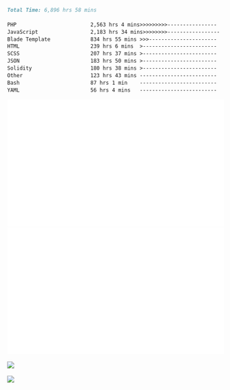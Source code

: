 <!--START_SECTION:waka-->

```markdown
Total Time: 6,896 hrs 58 mins

PHP                        2,563 hrs 4 mins>>>>>>>>>----------------   36.51 %
JavaScript                 2,183 hrs 34 mins>>>>>>>>-----------------   31.10 %
Blade Template             834 hrs 55 mins >>>----------------------   11.89 %
HTML                       239 hrs 6 mins  >------------------------   03.41 %
SCSS                       207 hrs 37 mins >------------------------   02.96 %
JSON                       183 hrs 50 mins >------------------------   02.62 %
Solidity                   180 hrs 38 mins >------------------------   02.57 %
Other                      123 hrs 43 mins -------------------------   01.76 %
Bash                       87 hrs 1 min    -------------------------   01.24 %
YAML                       56 hrs 4 mins   -------------------------   00.80 %
```

<!--END_SECTION:waka-->

![](https://raw.githubusercontent.com/DrMaxis/github-stats-transparent/output/generated/overview.svg)
![](https://raw.githubusercontent.com/DrMaxis/github-stats-transparent/output/generated/languages.svg)

![](https://git-readme-stats-drmaxis-projects.vercel.app/api?username=drmaxis&show_icons=true&theme=outrun&count_private=true&show=reviews,discussions_started,discussions_answered,prs_merged,prs_merged_percentage&custom_title=2024%20Github%20Rank)
 
<a href="https://count.getloli.com/"><img src="https://count.getloli.com/get/@:maxis-the-alchemist?theme=rule34"></a>
<!-- https://count.getloli.com/get/@alchemist?theme=rule34 -->
<br>
